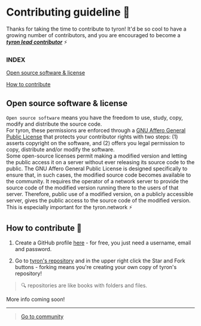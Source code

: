 # Contributing guideline :high_brightness: 

Thanks for taking the time to contribute to tyron! It'd be so cool to have a growing number of contributors, and you are encouraged to become a [***tyron lead contributor***](/community/leadContributors.md) :zap:

### INDEX
[Open source software & license](#open-source-software--license)

[How to contribute](#how-to-contribute-high_brightness)

## Open source software & license
```Open source software``` means you have the freedom to use, study, copy, modify and distribute the source code.  
For tyron, these permissions are enforced through a [GNU Affero General Public License](/LICENSE) that protects your contributor rights with two steps: (1) asserts copyright on the software, and (2) offers you legal permission to copy, distribute and/or modify the software.  
Some open-source licenses permit making a modified version and letting the public access it on a server without ever releasing its source code to the public. The GNU Affero General Public License is designed specifically to ensure that, in such cases, the modified source code becomes available to the community. It requires the operator of a network server to provide the source code of the modified version running there to the users of that server.  Therefore, public use of a modified version, on
a publicly accessible server, gives the public access to the source code of the modified version. This is especially important for the tyron.network :zap:

## How to contribute :high_brightness:
1. Create a GitHub profile [here](https://github.com/join?source=header-home) - for free, you just need a username, email and password.

2. Go to [tyron's repository](https://github.com/tyronNetwork/tyron) and in the upper right click the Star and Fork buttons - forking means you're creating your own copy of tyron's repository!  
> :mag: repositories are like books with folders and files.

More info coming soon!

---

> [Go to community](/community/README.md)
